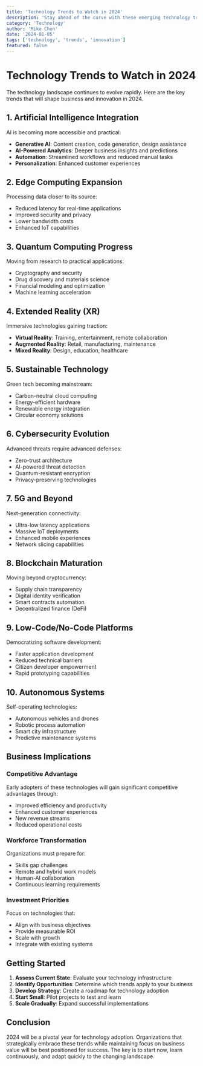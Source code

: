 ```yaml
---
title: 'Technology Trends to Watch in 2024'
description: 'Stay ahead of the curve with these emerging technology trends that will shape business in 2024.'
category: 'Technology'
author: 'Mike Chen'
date: '2024-01-05'
tags: ['technology', 'trends', 'innovation']
featured: false
---
```


# Technology Trends to Watch in 2024

The technology landscape continues to evolve rapidly. Here are the key trends that will shape business and innovation in 2024.

## 1. Artificial Intelligence Integration

AI is becoming more accessible and practical:
- **Generative AI**: Content creation, code generation, design assistance
- **AI-Powered Analytics**: Deeper business insights and predictions
- **Automation**: Streamlined workflows and reduced manual tasks
- **Personalization**: Enhanced customer experiences

## 2. Edge Computing Expansion

Processing data closer to its source:
- Reduced latency for real-time applications
- Improved security and privacy
- Lower bandwidth costs
- Enhanced IoT capabilities

## 3. Quantum Computing Progress

Moving from research to practical applications:
- Cryptography and security
- Drug discovery and materials science
- Financial modeling and optimization
- Machine learning acceleration

## 4. Extended Reality (XR)

Immersive technologies gaining traction:
- **Virtual Reality**: Training, entertainment, remote collaboration
- **Augmented Reality**: Retail, manufacturing, maintenance
- **Mixed Reality**: Design, education, healthcare

## 5. Sustainable Technology

Green tech becoming mainstream:
- Carbon-neutral cloud computing
- Energy-efficient hardware
- Renewable energy integration
- Circular economy solutions

## 6. Cybersecurity Evolution

Advanced threats require advanced defenses:
- Zero-trust architecture
- AI-powered threat detection
- Quantum-resistant encryption
- Privacy-preserving technologies

## 7. 5G and Beyond

Next-generation connectivity:
- Ultra-low latency applications
- Massive IoT deployments
- Enhanced mobile experiences
- Network slicing capabilities

## 8. Blockchain Maturation

Moving beyond cryptocurrency:
- Supply chain transparency
- Digital identity verification
- Smart contracts automation
- Decentralized finance (DeFi)

## 9. Low-Code/No-Code Platforms

Democratizing software development:
- Faster application development
- Reduced technical barriers
- Citizen developer empowerment
- Rapid prototyping capabilities

## 10. Autonomous Systems

Self-operating technologies:
- Autonomous vehicles and drones
- Robotic process automation
- Smart city infrastructure
- Predictive maintenance systems

## Business Implications

### Competitive Advantage
Early adopters of these technologies will gain significant competitive advantages through:
- Improved efficiency and productivity
- Enhanced customer experiences
- New revenue streams
- Reduced operational costs

### Workforce Transformation
Organizations must prepare for:
- Skills gap challenges
- Remote and hybrid work models
- Human-AI collaboration
- Continuous learning requirements

### Investment Priorities
Focus on technologies that:
- Align with business objectives
- Provide measurable ROI
- Scale with growth
- Integrate with existing systems

## Getting Started

1. **Assess Current State**: Evaluate your technology infrastructure
2. **Identify Opportunities**: Determine which trends apply to your business
3. **Develop Strategy**: Create a roadmap for technology adoption
4. **Start Small**: Pilot projects to test and learn
5. **Scale Gradually**: Expand successful implementations

## Conclusion

2024 will be a pivotal year for technology adoption. Organizations that strategically embrace these trends while maintaining focus on business value will be best positioned for success. The key is to start now, learn continuously, and adapt quickly to the changing landscape.
